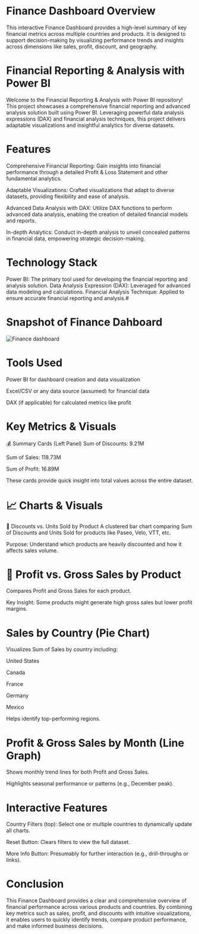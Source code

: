 
# Finance Dashboard Overview

This interactive Finance Dashboard provides a high-level summary of key financial metrics across multiple countries and products. It is designed to support decision-making by visualizing performance trends and insights across dimensions like sales, profit, discount, and geography.

# Financial Reporting & Analysis with Power BI
Welcome to the Financial Reporting & Analysis with Power BI repository! This project showcases a comprehensive financial reporting and advanced analysis solution built using Power BI. Leveraging powerful data analysis expressions (DAX) and financial analysis techniques, this project delivers adaptable visualizations and insightful analytics for diverse datasets.

# Features
Comprehensive Financial Reporting: Gain insights into financial performance through a detailed Profit & Loss Statement and other fundamental analytics.

Adaptable Visualizations: Crafted visualizations that adapt to diverse datasets, providing flexibility and ease of analysis.

Advanced Data Analysis with DAX: Utilize DAX functions to perform advanced data analysis, enabling the creation of detailed financial models and reports.

In-depth Analytics: Conduct in-depth analysis to unveil concealed patterns in financial data, empowering strategic decision-making.

# Technology Stack
Power BI: The primary tool used for developing the financial reporting and analysis solution.
Data Analysis Expression (DAX): Leveraged for advanced data modeling and calculations.
Financial Analysis Technique: Applied to ensure accurate financial reporting and analysis.#


# Snapshot of Finance Dahboard
![Finance dashboard](https://github.com/user-attachments/assets/b8e0f9e1-7d9c-45d6-bbda-983ac1e5fafd)



# Tools Used
Power BI for dashboard creation and data visualization

Excel/CSV or any data source (assumed) for financial data

DAX (if applicable) for calculated metrics like profit

#  Key Metrics & Visuals
💰 Summary Cards (Left Panel)
Sum of Discounts: 9.21M

Sum of Sales: 118.73M

Sum of Profit: 16.89M

These cards provide quick insight into total values across the entire dataset.

# 📈 Charts & Visuals
🔹 Discounts vs. Units Sold by Product
A clustered bar chart comparing Sum of Discounts and Units Sold for products like Paseo, Velo, VTT, etc.

Purpose: Understand which products are heavily discounted and how it affects sales volume.

# 🔹 Profit vs. Gross Sales by Product
Compares Profit and Gross Sales for each product.

Key Insight: Some products might generate high gross sales but lower profit margins.

#  Sales by Country (Pie Chart)
Visualizes Sum of Sales by country including:

United States

Canada

France

Germany

Mexico

Helps identify top-performing regions.

#  Profit & Gross Sales by Month (Line Graph)
Shows monthly trend lines for both Profit and Gross Sales.

Highlights seasonal performance or patterns (e.g., December peak).

#  Interactive Features
Country Filters (top): Select one or multiple countries to dynamically update all charts.

Reset Button: Clears filters to view the full dataset.

More Info Button: Presumably for further interaction (e.g., drill-throughs or links).

#  Conclusion
This Finance Dashboard provides a clear and comprehensive overview of financial performance across various products and countries. By combining key metrics such as sales, profit, and discounts with intuitive visualizations, it enables users to quickly identify trends, compare product performance, and make informed business decisions.

